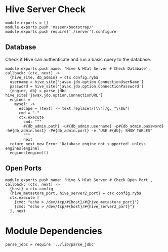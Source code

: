 
# Hive Server Check

    module.exports = []
    module.exports.push 'masson/bootstrap/'
    module.exports.push require('./server').configure

## Database

Check if Hive can authenticate and run a basic query to the database.

    module.exports.push name: 'Hive & HCat Server # Check Database', callback: (ctx, next) ->
      {hive_site, db_admin} = ctx.config.ryba
      username = hive_site['javax.jdo.option.ConnectionUserName']
      password = hive_site['javax.jdo.option.ConnectionPassword']
      {engine, db} = parse_jdbc hive_site['javax.jdo.option.ConnectionURL']
      engines = 
        mysql: ->
          escape = (text) -> text.replace(/[\\"]/g, "\\$&")
          cmd = " "
          ctx.execute
            cmd: """
            #{db_admin.path} -u#{db_admin.username} -p#{db_admin.password} -h#{db_admin.host} -P#{db_admin.port} -e "USE #{db}; SHOW TABLES"
            """
          , next
      return next new Error 'Database engine not supported' unless engines[engine]
      engines[engine]()

## Open Ports

    module.exports.push name: 'Hive & HCat Server # Check Open Port', callback: (ctx, next) ->
      {host} = ctx.config
      {hive_metastore_port, hive_server2_port} = ctx.config.ryba
      ctx.execute [
        {cmd: "echo > /dev/tcp/#{host}/#{hive_metastore_port}"}
        {cmd: "echo > /dev/tcp/#{host}/#{hive_server2_port}"}
      ], next

# Module Dependencies

    parse_jdbc = require '../lib/parse_jdbc'


